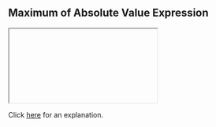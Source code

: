 ##  Maximum of Absolute Value Expression 

<iframe></iframe>

Click [here](Explanation.md) for an explanation.

